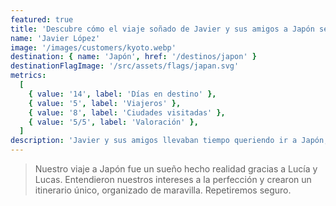 ```yaml
---
featured: true
title: 'Descubre cómo el viaje soñado de Javier y sus amigos a Japón se hizo realidad con Kilómetros por Explorar'
name: 'Javier López'
image: '/images/customers/kyoto.webp'
destination: { name: 'Japón', href: '/destinos/japon' }
destinationFlagImage: '/src/assets/flags/japan.svg'
metrics:
  [
    { value: '14', label: 'Días en destino' },
    { value: '5', label: 'Viajeros' },
    { value: '8', label: 'Ciudades visitadas' },
    { value: '5/5', label: 'Valoración' },
  ]
description: 'Javier y sus amigos llevaban tiempo queriendo ir a Japón, pero no encontraban el momento de juntarse todos varios días para organizar el viaje como es debido, por lo que decidieron acudir a Kilómetros por Explorar. Quedaron encantados con el viaje.'
---
```


> Nuestro viaje a Japón fue un sueño hecho realidad gracias a Lucía y Lucas. Entendieron nuestros intereses a la perfección y crearon un itinerario único, organizado de maravilla. Repetiremos seguro.
